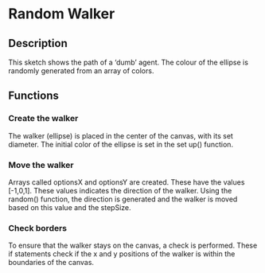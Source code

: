 # Random Walker

## Description 
This sketch shows the path of a ‘dumb’ agent. The colour of the ellipse is randomly generated from an array of colors. 

## Functions
### Create the walker
The walker (ellipse) is placed in the center of the canvas, with its set diameter. The initial color of the ellipse is set in the set up() function. 

### Move the walker
Arrays called optionsX and optionsY are created. These have the values [-1,0,1]. These values indicates the direction of the walker. Using the random() function, the direction is generated and the walker is moved based on this value and the stepSize. 

### Check borders
To ensure that the walker stays on the canvas, a check is performed. These if statements check if the x and y positions of the walker is within the boundaries of the canvas. 